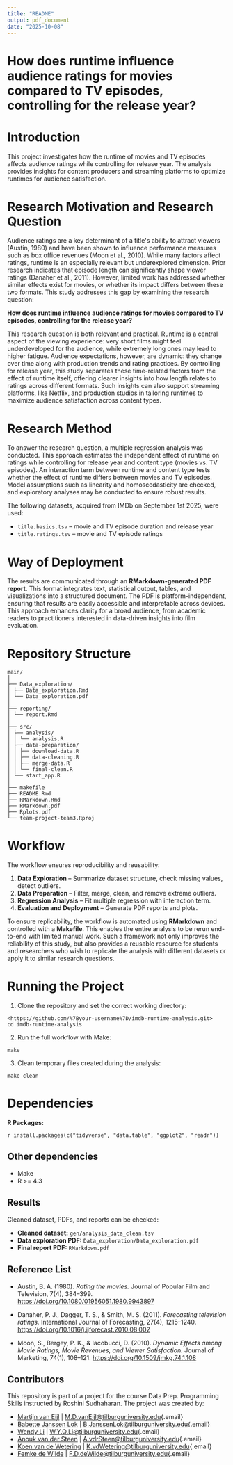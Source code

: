 ```yaml
---
title: "README"
output: pdf_document
date: "2025-10-08"
---
```


# How does runtime influence audience ratings for movies compared to TV episodes, controlling for the release year?

# Introduction

This project investigates how the runtime of movies and TV episodes affects audience ratings while controlling for release year. The analysis provides insights for content producers and streaming platforms to optimize runtimes for audience satisfaction.

# Research Motivation and Research Question

Audience ratings are a key determinant of a title's ability to attract viewers (Austin, 1980) and have been shown to influence performance measures such as box office revenues (Moon et al., 2010). While many factors affect ratings, runtime is an especially relevant but underexplored dimension. Prior research indicates that episode length can significantly shape viewer ratings (Danaher et al., 2011). However, limited work has addressed whether similar effects exist for movies, or whether its impact differs between these two formats. This study addresses this gap by examining the research question:

**How does runtime influence audience ratings for movies compared to TV episodes, controlling for the release year?**

This research question is both relevant and practical. Runtime is a central aspect of the viewing experience: very short films might feel underdeveloped for the audience, while extremely long ones may lead to higher fatigue. Audience expectations, however, are dynamic: they change over time along with production trends and rating practices. By controlling for release year, this study separates these time-related factors from the effect of runtime itself, offering clearer insights into how length relates to ratings across different formats. Such insights can also support streaming platforms, like Netflix, and production studios in tailoring runtimes to maximize audience satisfaction across content types.

# Research Method

To answer the research question, a multiple regression analysis was conducted. This approach estimates the independent effect of runtime on ratings while controlling for release year and content type (movies vs. TV episodes). An interaction term between runtime and content type tests whether the effect of runtime differs between movies and TV episodes. Model assumptions such as linearity and homoscedasticity are checked, and exploratory analyses may be conducted to ensure robust results.

The following datasets, acquired from IMDb on September 1st 2025, were used:

-   `title.basics.tsv` – movie and TV episode duration and release year
-   `title.ratings.tsv` – movie and TV episode ratings

# Way of Deployment

The results are communicated through an **RMarkdown-generated PDF report**. This format integrates text, statistical output, tables, and visualizations into a structured document. The PDF is platform-independent, ensuring that results are easily accessible and interpretable across devices. This approach enhances clarity for a broad audience, from academic readers to practitioners interested in data-driven insights into film evaluation.

# Repository Structure

```         
main/
│
├── Data_exploration/
│ ├── Data_exploration.Rmd
│ └── Data_exploration.pdf
│
├── reporting/
│ └── report.Rmd
│
├── src/
│ ├── analysis/
│ │ └── analysis.R
│ ├── data-preparation/
│ │ ├── download-data.R
│ │ ├── data-cleaning.R
│ │ ├── merge-data.R
│ │ └── final-clean.R
│ └── start_app.R
│
├── makefile
├── README.Rmd
├── RMarkdown.Rmd
├── RMarkdown.pdf
├── Rplots.pdf
└── team-project-team3.Rproj
```

# Workflow

The workflow ensures reproducibility and reusability:

1.  **Data Exploration** – Summarize dataset structure, check missing values, detect outliers.
2.  **Data Preparation** – Filter, merge, clean, and remove extreme outliers.
3.  **Regression Analysis** – Fit multiple regression with interaction term.
4.  **Evaluation and Deployment** – Generate PDF reports and plots.

To ensure replicability, the workflow is automated using **RMarkdown** and controlled with a **Makefile**. This enables the entire analysis to be rerun end-to-end with limited manual work. Such a framework not only improves the reliability of this study, but also provides a reusable resource for students and researchers who wish to replicate the analysis with different datasets or apply it to similar research questions.

# Running the Project

1.  Clone the repository and set the correct working directory:

```         
<https://github.com/%7Byour-username%7D/imdb-runtime-analysis.git> 
cd imdb-runtime-analysis
```

2.  Run the full workflow with Make:

```         
make
```

3.  Clean temporary files created during the analysis:

```         
make clean
```

# Dependencies

**R Packages:**

```         
r install.packages(c("tidyverse", "data.table", "ggplot2", "readr"))
```

## Other dependencies

-   Make
-   R \>= 4.3

## Results

Cleaned dataset, PDFs, and reports can be checked:

-   **Cleaned dataset:** `gen/analysis_data_clean.tsv`
-   **Data exploration PDF:** `Data_exploration/Data_exploration.pdf`
-   **Final report PDF:** `RMarkdown.pdf`

## Reference List

-   Austin, B. A. (1980). *Rating the movies.* Journal of Popular Film and Television, 7(4), 384–399. <https://doi.org/10.1080/01956051.1980.9943897>

-   Danaher, P. J., Dagger, T. S., & Smith, M. S. (2011). *Forecasting television ratings.* International Journal of Forecasting, 27(4), 1215–1240. <https://doi.org/10.1016/j.ijforecast.2010.08.002>

-   Moon, S., Bergey, P. K., & Iacobucci, D. (2010). *Dynamic Effects among Movie Ratings, Movie Revenues, and Viewer Satisfaction.* Journal of Marketing, 74(1), 108–121. <https://doi.org/10.1509/jmkg.74.1.108>

## Contributors

This repository is part of a project for the course Data Prep. Programming Skills instructed by Roshini Sudhaharan. The project was created by: 

- [Martijn van Eijl](https://github.com/mvaneijl) \| [M.D.vanEijl\@tilburguniversity.edu](mailto:M.D.vanEijl@tilburguniversity.edu){.email} 
- [Babette Janssen Lok](https://github.com/Babettejanssenlok) \| [B.JanssenLok\@tilburguniversity.edu](mailto:B.JanssenLok@tilburguniversity.edu){.email} 
- [Wendy Li](https://github.com/wendyliuvt) \| [W.Y.Q.Li\@tilburguniversity.edu](mailto:W.Y.Q.Li@tilburguniversity.edu){.email} 
- [Anouk van der Steen](https://github.com/anoukvandersteen) \| [A.vdrSteen\@tilburguniversity.edu](mailto:A.vdrSteen@tilburguniversity.edu){.email} 
- [Koen van de Wetering](https://github.com/x) \| [K.vdWetering\@tilburguniversity.edu](mailto:K.vdWetering@tilburguniversity.edu){.email} 
- [Femke de Wilde](https://github.com/Femke-de-Wilde) \| [F.D.deWilde\@tilburguniversity.edu](mailto:F.D.deWilde@tilburguniversity.edu){.email}
